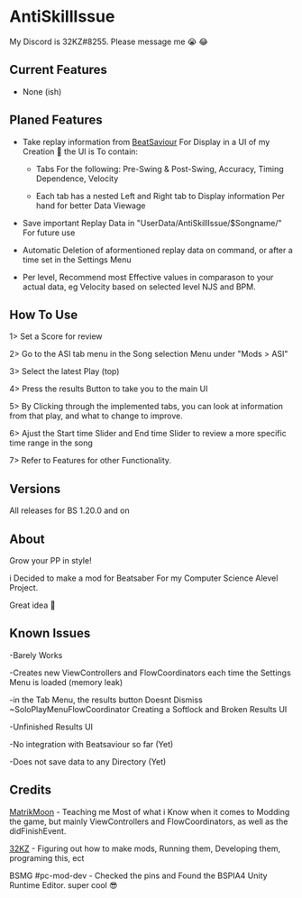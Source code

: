 # AntiSkillIssue
My Discord is 32KZ#8255. Please message me 😭 😂

## Current Features

- None (ish)

## Planed Features
- Take replay information from [BeatSaviour](https://github.com/Mystogan98/BeatSaviorData) For Display in a UI of my Creation 🙌 the UI is To contain:

  - Tabs For the following: Pre-Swing & Post-Swing, Accuracy, Timing Dependence, Velocity
  
  - Each tab has a nested Left and Right tab to Display information Per hand for better Data Viewage

- Save important Replay Data in "UserData/AntiSkillIssue/$Songname/" For future use

- Automatic Deletion of aformentioned replay data on command, or after a time set in the Settings Menu

- Per level, Recommend most Effective values in comparason to your actual data, eg Velocity based on selected level NJS and BPM. 

## How To Use

1> Set a Score for review

2> Go to the ASI tab menu in the Song selection Menu under "Mods > ASI"

3> Select the latest Play (top)

4> Press the results Button to take you to the main UI

5> By Clicking through the implemented tabs, you can look at information from that play, and what to change to improve. 

6> Ajust the Start time Slider and End time Slider to review a more specific time range in the song

7> Refer to Features for other Functionality. 

## Versions
All releases for BS 1.20.0 and on


## About

Grow your PP in style! 

i Decided to make a mod for Beatsaber For my Computer Science Alevel Project. 

Great idea 🥶

## Known Issues

-Barely Works

-Creates new ViewControllers and FlowCoordinators each time the Settings Menu is loaded (memory leak)

-in the Tab Menu, the results button Doesnt Dismiss ~SoloPlayMenuFlowCoordinator Creating a Softlock and Broken Results UI

-Unfinished Results UI

-No integration with Beatsaviour so far (Yet)

-Does not save data to any Directory (Yet)

## Credits

[MatrikMoon](https://www.Github.com/MatrikMoon/) - Teaching me Most of what i Know when it comes to Modding the game, but mainly ViewControllers and FlowCoordinators, as well as the didFinishEvent.

[32KZ](https://www.Github.com/32KZ) - Figuring out how to make mods, Running them, Developing them, programing this, ect

BSMG #pc-mod-dev - Checked the pins and Found  the BSPIA4 Unity Runtime Editor. super cool 😎
